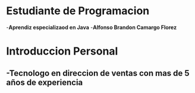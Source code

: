 # Estudiante de Programacion

-**Aprendiz especializaod en Java**
-**Alfonso Brandon Camargo Florez**

# Introduccion Personal

-Tecnologo en direccion de ventas con mas de 5 años de experiencia
-
